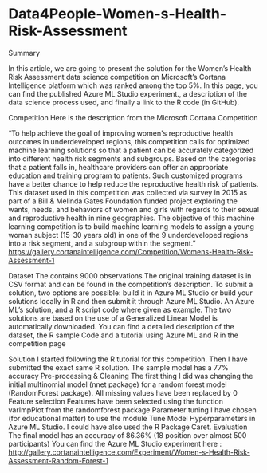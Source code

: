 # Data4People-Women-s-Health-Risk-Assessment

Summary

In this article, we are going to present the solution for the Women’s Health Risk Assessment data science competition on Microsoft’s Cortana Intelligence platform which was ranked among the top 5%.
In this page, you can find the published Azure ML Studio experiment., a description of the data science process used, and finally a link to the R code (in GitHub).


Competition
Here is the description from the Microsoft Cortana Competition

“To help achieve the goal of improving women's reproductive health outcomes in underdeveloped regions, this competition calls for optimized machine learning solutions so that a patient can be accurately categorized into different health risk segments and subgroups. Based on the categories that a patient falls in, healthcare providers can offer an appropriate education and training program to patients. Such customized programs have a better chance to help reduce the reproductive health risk of patients.
This dataset used in this competition was collected via survey in 2015 as part of a Bill & Melinda Gates Foundation funded project exploring the wants, needs, and behaviors of women and girls with regards to their sexual and reproductive health in nine geographies.
The objective of this machine learning competition is to build machine learning models to assign a young woman subject (15-30 years old) in one of the 9 underdeveloped regions into a risk segment, and a subgroup within the segment.”
https://gallery.cortanaintelligence.com/Competition/Womens-Health-Risk-Assessment-1

Dataset
The contains 9000 observations
The original training dataset is in CSV format and can be found in the competition’s description.
To submit a solution, two options are possible: build it in Azure ML Studio or build your solutions locally in R and then submit it through Azure ML Studio. 
An Azure ML’s solution, and a R script code where given as example. The two solutions are based on the use of a Generalized Linear Model is automatically downloaded. 
You can find a detailed description of the dataset, the R sample Code and a tutorial using Azure ML and R in the competition page 

Solution
I started following the R tutorial for this competition. 
Then I have submitted the exact same R solution. The sample model has a 77% accuracy
Pre-processing & Cleaning
The first thing I did was changing the initial multinomial model (nnet package) for a random forest model (RandomForest package). 
All missing values have been replaced by 0
Feature selection
Features have been selected using the function varImpPlot from the randomforest package
Parameter tuning
I have chosen (for educational matter) to use the module Tune Model Hyperparameters in Azure ML Studio. I could have also used the R Package Caret.
Evaluation
The final model has an accuracy of 86.36% (18 position over almost 500 participants)
You can find the Azure ML Studio experiment here : http://gallery.cortanaintelligence.com/Experiment/Women-s-Health-Risk-Assessment-Random-Forest-1


